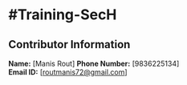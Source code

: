 #Training-SecH
=============

## Contributor Information

**Name:** [Manis Rout]
**Phone Number:** [9836225134]  
**Email ID:** [routmanis72@gmail.com]
